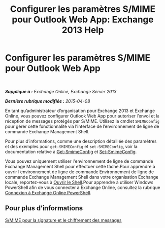 ﻿---
title: 'Configurer les paramètres S/MIME pour Outlook Web App: Exchange 2013 Help'
TOCTitle: Configurer les paramètres S/MIME pour Outlook Web App
ms:assetid: c7dee22c-9b5b-425c-91a9-d093204ff84e
ms:mtpsurl: https://technet.microsoft.com/fr-fr/library/Dn626160(v=EXCHG.150)
ms:contentKeyID: 61212674
ms.date: 04/24/2018
mtps_version: v=EXCHG.150
ms.translationtype: HT
---

# Configurer les paramètres S/MIME pour Outlook Web App

 

_**Sapplique à :** Exchange Online, Exchange Server 2013_

_**Dernière rubrique modifiée :** 2015-04-08_

En tant qu’administrateur d’organisation pour Exchange 2013 et Exchange Online, vous pouvez configurer Outlook Web App pour autoriser l’envoi et la réception de messages protégés par S/MIME. Utilisez la cmdlet `SMIMEConfig` pour gérer cette fonctionnalité via l’interface de l’environnement de ligne de commande Exchange Management Shell.

Pour plus d’informations, comme une description détaillée des paramètres et des exemples pour `get-SMIMEConfig` et `set-SMIMEConfig`, voir la documentation relative à [Get-SmimeConfig](https://technet.microsoft.com/fr-fr/library/dn554257\(v=exchg.150\)) et [Set-SmimeConfig](https://technet.microsoft.com/fr-fr/library/dn554259\(v=exchg.150\)).

Vous pouvez uniquement utiliser l'environnement de ligne de commande Exchange Management Shell pour effectuer cette tâche.Pour apprendre à ouvrir l’environnement de ligne de commande Environnement de ligne de commande Exchange Management Shell dans votre organisation Exchange locale, reportez-vous à [Ouvrir le Shell](https://technet.microsoft.com/fr-fr/library/dd638134\(v=exchg.150\)).Pour apprendre à utiliser Windows PowerShell afin de vous connecter à Exchange Online, consultez la rubrique [Connexion à Exchange Online PowerShell](https://go.microsoft.com/fwlink/p/?linkid=396554).

## Pour plus d’informations

[S/MIME pour la signature et le chiffrement des messages](s-mime-for-message-signing-and-encryption-exchange-2013-help.md)

